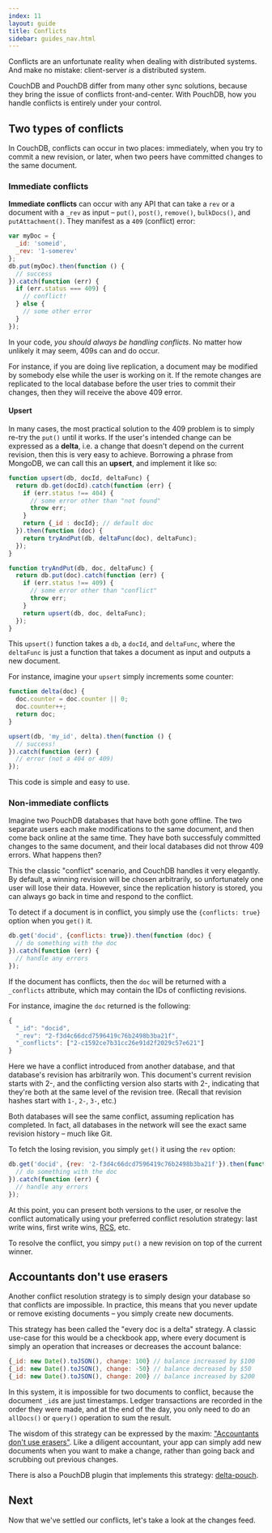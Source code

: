 ```yaml
---
index: 11
layout: guide
title: Conflicts
sidebar: guides_nav.html
---
```


Conflicts are an unfortunate reality when dealing with distributed systems. And make no mistake: client-server *is* a distributed system.

CouchDB and PouchDB differ from many other sync solutions, because they bring the issue of conflicts front-and-center. With PouchDB, how you handle conflicts is entirely under your control.

Two types of conflicts
-------

In CouchDB, conflicts can occur in two places: immediately, when you try to commit a new revision, or later, when two peers have committed changes to the same document.

### Immediate conflicts

**Immediate conflicts** can occur with any API that can take a `rev` or a document with a `_rev` as input &ndash; `put()`, `post()`, `remove()`, `bulkDocs()`, and `putAttachment()`. They manifest as a `409` (conflict) error:

```js
var myDoc = {
  _id: 'someid',
  _rev: '1-somerev'
};
db.put(myDoc).then(function () {
  // success
}).catch(function (err) {
  if (err.status === 409) {
    // conflict!
  } else {
    // some other error
  }
});
```

In your code, *you should always be handling conflicts*. No matter how unlikely it may seem, 409s can and do occur.

For instance, if you are doing live replication, a document may be modified by somebody else while the user is working on it. If the remote changes are replicated to the local database before the user tries to commit their changes, then they will receive the above 409 error.

#### Upsert

In many cases, the most practical solution to the 409 problem is to simply re-try the `put()` until it works. If the user's intended change can be expressed as a **delta**, i.e. a change that doesn't depend on the current revision, then this is very easy to achieve. Borrowing a phrase from MongoDB, we can call this an **upsert**, and implement it like so:

```js
function upsert(db, docId, deltaFunc) {
  return db.get(docId).catch(function (err) {
    if (err.status !== 404) {
      // some error other than "not found"
      throw err;
    }
    return {_id : docId}; // default doc
  }).then(function (doc) {
    return tryAndPut(db, deltaFunc(doc), deltaFunc);
  });
}

function tryAndPut(db, doc, deltaFunc) {
  return db.put(doc).catch(function (err) {
    if (err.status !== 409) {
      // some error other than "conflict"
      throw err;
    }
    return upsert(db, doc, deltaFunc);
  });
}
```

This `upsert()` function takes a `db`, a `docId`, and `deltaFunc`, where the `deltaFunc` is just a function that takes a document as input and outputs a new document.

For instance, imagine your `upsert` simply increments some counter:

```js
function delta(doc) {
  doc.counter = doc.counter || 0;
  doc.counter++;
  return doc;
}

upsert(db, 'my_id', delta).then(function () {
  // success!
}).catch(function (err) {
  // error (not a 404 or 409)
});
```

This code is simple and easy to use.

### Non-immediate conflicts

Imagine two PouchDB databases that have both gone offline. The two separate users each make modifications to the same document, and then come back online at the same time. They have both successfuly committed changes to the same document, and their local databases did not throw 409 errors. What happens then?

This the classic "conflict" scenario, and CouchDB handles it very elegantly. By default, a winning revision will be chosen arbitrarily, so unfortunately one user will lose their data. However, since the replication history is stored, you can always go back in time and respond to the conflict.

To detect if a document is in conflict, you simply use the `{conflicts: true}` option when you `get()` it.

```js
db.get('docid', {conflicts: true}).then(function (doc) {
  // do something with the doc
}).catch(function (err) {
  // handle any errors
});
```

If the document has conflicts, then the `doc` will be returned with a `_conflicts` attribute, which may contain the IDs of conflicting revisions.

For instance, imagine the `doc` returned is the following:

```js
{
  "_id": "docid",
  "_rev": "2-f3d4c66dcd7596419c76b2498b3ba21f",
  "_conflicts": ["2-c1592ce7b31cc26e91d2f2029c57e621"]
}
```

Here we have a conflict introduced from another database, and that database's revision has arbitrarily won. This document's current revision starts with 2-, and the conflicting version also starts with 2-, indicating that they're both at the same level of the revision tree. (Recall that revision hashes start with `1-`, `2-`, `3-`, etc.)

Both databases will see the same conflict, assuming replication has completed. In fact, all databases in the network will see the exact same revision history &ndash; much like Git.

To fetch the losing revision, you simply `get()` it using the `rev` option:

```js
db.get('docid', {rev: '2-f3d4c66dcd7596419c76b2498b3ba21f'}).then(function (doc) {
  // do something with the doc
}).catch(function (err) {
  // handle any errors
});
```

At this point, you can present both versions to the user, or resolve the conflict automatically using your preferred conflict resolution strategy: last write wins, first write wins, [RCS](https://www.gnu.org/software/rcs/), etc.

To resolve the conflict, you simpy `put()` a new revision on top of the current winner.

Accountants don't use erasers
-------

Another conflict resolution strategy is to simply design your database so that conflicts are impossible. In practice, this means that you never update or remove existing documents &ndash; you simply create new documents.

This strategy has been called the "every doc is a delta" strategy. A classic use-case for this would be a checkbook app, where every document is simply an operation that increases or decreases the account balance:

```js
{_id: new Date().toJSON(), change: 100} // balance increased by $100
{_id: new Date().toJSON(), change: -50} // balance decreased by $50
{_id: new Date().toJSON(), change: 200} // balance increased by $200
```

In this system, it is impossible for two documents to conflict, because the document `_id`s are just timestamps. Ledger transactions are recorded in the order they were made, and at the end of the day, you only need to do an `allDocs()` or `query()` operation to sum the result.

The wisdom of this strategy can be expressed by the maxim: ["Accountants don't use erasers"](http://blogs.msdn.com/b/pathelland/archive/2007/06/14/accountants-don-t-use-erasers.aspx). Like a diligent accountant, your app can simply add new documents when you want to make a change, rather than going back and scrubbing out previous changes.

There is also a PouchDB plugin that implements this strategy: [delta-pouch](https://github.com/redgeoff/delta-pouch).

Next
-------

Now that we've settled our conflicts, let's take a look at the changes feed.
